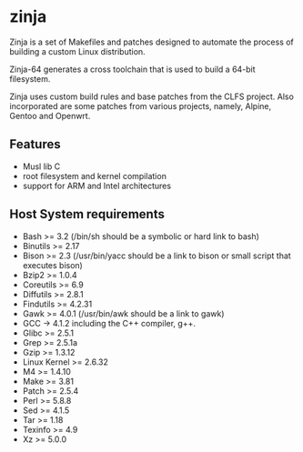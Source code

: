 zinja
=====

Zinja is a set of Makefiles and patches designed to automate the process of 
building a custom Linux distribution. 

Zinja-64 generates a cross toolchain that is used to build a 64-bit filesystem. 

Zinja uses custom build rules and base patches from the CLFS project. Also 
incorporated are some patches from various projects, namely, Alpine, Gentoo 
and Openwrt.

Features
--------
- Musl lib C 
- root filesystem and kernel compilation
- support for ARM and Intel architectures

Host System requirements
------------------------
- Bash >= 3.2 
  (/bin/sh should be a symbolic or hard link to bash)
- Binutils >= 2.17
- Bison >= 2.3 
  (/usr/bin/yacc should be a link to bison or small script that executes bison)
- Bzip2 >= 1.0.4
- Coreutils >= 6.9
- Diffutils >= 2.8.1
- Findutils >= 4.2.31
- Gawk >= 4.0.1 
  (/usr/bin/awk should be a link to gawk)
- GCC -> 4.1.2 including the C++ compiler, g++.
- Glibc >= 2.5.1
- Grep >= 2.5.1a
- Gzip >= 1.3.12
- Linux Kernel >= 2.6.32
- M4 >= 1.4.10
- Make >= 3.81
- Patch >= 2.5.4
- Perl >= 5.8.8
- Sed >= 4.1.5
- Tar >= 1.18
- Texinfo >= 4.9
- Xz >= 5.0.0


